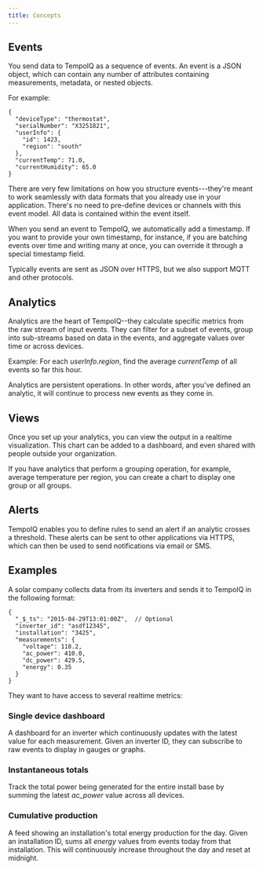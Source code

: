 ```yaml
---
title: Concepts
---
```


## Events

You send data to TempoIQ as a sequence of events. An event is
a JSON object, which can contain any number of attributes containing measurements, 
metadata, or nested objects.

For example:

    {
      "deviceType": "thermostat",
      "serialNumber": "X3251821",
      "userInfo": {
        "id": 1423,
        "region": "south"
      },
      "currentTemp": 71.0,
      "currentHumidity": 65.0
    }

There are very few limitations on how you structure events---they're meant
to work seamlessly with data formats that you already use in your application.
There's no need to pre-define devices or channels with this event model. All
data is contained within the event itself.

When you send an event to TempoIQ, we automatically add a timestamp. If you
want to provide your own timestamp, for instance, if you are batching events
over time and writing many at once, you can override it through a special timestamp
field. 

Typically events are sent as JSON over HTTPS, but we also support MQTT and other
protocols.


## Analytics

Analytics are the heart of TempoIQ--they calculate specific metrics from the raw stream of input
events. They can filter for a subset of events, group into 
sub-streams based on data in the events, and aggregate values
over time or across devices. 

Example: For each *userInfo.region*, find the average *currentTemp* of all
events so far this hour.

Analytics are persistent operations. In other words, after you've 
defined an analytic, it will continue to process new events as they come in.


## Views

Once you set up your analytics, you can view the output in a realtime visualization.
This chart can be added to a dashboard, and even shared with people outside your 
organization.

If you have analytics that perform a grouping operation, for example, average temperature per region,
you can create a chart to display one group or all groups.


## Alerts

TempoIQ enables you to define rules to send an alert if an analytic crosses a 
threshold. These alerts can be sent to other applications via HTTPS, which can then be used to send
notifications via email or SMS.


## Examples

A solar company collects data from its inverters and sends it to TempoIQ in the following format:

    {
      "_$_ts": "2015-04-29T13:01:00Z",  // Optional
      "inverter_id": "asdf12345", 
      "installation": "3425",
      "measurements": {
        "voltage": 118.2,
        "ac_power": 410.0,
        "dc_power": 429.5,
        "energy": 0.35
      }
    }

They want to have access to several realtime metrics:

### Single device dashboard

A dashboard for an inverter which continuously updates with the latest value for 
each measurement. Given an inverter ID, they can subscribe to raw events to display
in gauges or graphs.


### Instantaneous totals

Track the total power being generated for the entire install base by summing the latest 
*ac_power* value across all devices.


### Cumulative production

A feed showing an installation's total energy production for the day. Given an 
installation ID, sums all *energy* values from events today from that installation. 
This will continuously increase throughout the day and reset at midnight.
